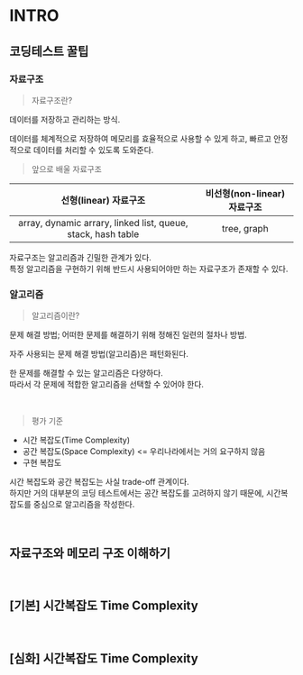 # INTRO

## 코딩테스트 꿀팁

### 자료구조

> 자료구조란?

데이터를 저장하고 관리하는 방식.

데이터를 체계적으로 저장하여 메모리를 효율적으로 사용할 수 있게 하고, 빠르고 안정적으로 데이터를 처리할 수 있도록 도와준다.
<br/>

> 앞으로 배울 자료구조

|                    선형(linear) 자료구조                     | 비선형(non-linear) 자료구조 |
| :----------------------------------------------------------: | :-------------------------: |
| array, dynamic arrary, linked list, queue, stack, hash table |         tree, graph         |

자료구조는 알고리즘과 긴밀한 관계가 있다. <br/>
특정 알고리즘을 구현하기 위해 반드시 사용되어야만 하는 자료구조가 존재할 수 있다.
<br/>

### 알고리즘

> 알고리즘이란?

문제 해결 방법; 어떠한 문제를 해결하기 위해 정해진 일련의 절차나 방법.

자주 사용되는 문제 해결 방법(알고리즘)은 패턴화된다.

한 문제를 해결할 수 있는 알고리즘은 다양하다. <br/>
따라서 각 문제에 적합한 알고리즘을 선택할 수 있어야 한다.

<br/>

> 평가 기준

- 시간 복잡도(Time Complexity)
- 공간 복잡도(Space Complexity) <= 우리나라에서는 거의 요구하지 않음
- 구현 복잡도

시간 복잡도와 공간 복잡도는 사실 trade-off 관계이다. <br/>
하지만 거의 대부분의 코딩 테스트에서는 공간 복잡도를 고려하지 않기 때문에, 시간복잡도를 중심으로 알고리즘을 작성한다.

<br/>

## 자료구조와 메모리 구조 이해하기

<br/>

## \[기본] 시간복잡도 Time Complexity

<br/>

## \[심화] 시간복잡도 Time Complexity

<br/>
